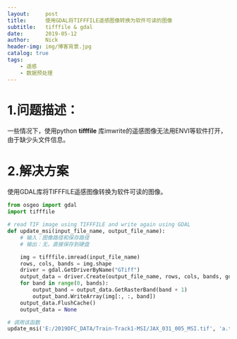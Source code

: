 ```yaml
---
layout:     post
title:      使用GDAL将TIFFFILE遥感图像转换为软件可读的图像
subtitle:   tifffile & gdal
date:       2019-05-12
author:     Nick
header-img: img/博客背景.jpg
catalog: true
tags:
    - 遥感
    - 数据预处理
---
```


#  1.问题描述：

一些情况下，使用python **tifffile** 库imwrite的遥感图像无法用ENVI等软件打开，由于缺少头文件信息。

# 2.解决方案

使用GDAL库将TIFFFILE遥感图像转换为软件可读的图像。

```python
from osgeo import gdal
import tifffile

# read TIF image using TIFFFILE and write again using GDAL
def update_msi(input_file_name, output_file_name):
    # 输入：图像路径和保存路径
    # 输出：无，直接保存到硬盘

    img = tifffile.imread(input_file_name)
    rows, cols, bands = img.shape
    driver = gdal.GetDriverByName("GTiff")
    output_data = driver.Create(output_file_name, rows, cols, bands, gdal.GDT_UInt16)
    for band in range(0, bands):
        output_band = output_data.GetRasterBand(band + 1)
        output_band.WriteArray(img[:, :, band])
    output_data.FlushCache()
    output_data = None

# 调用该函数
update_msi('E:/2019DFC_DATA/Train-Track1-MSI/JAX_031_005_MSI.tif', 'a.tif')
```

![点击并拖拽以移动](data:image/gif;base64,R0lGODlhAQABAPABAP///wAAACH5BAEKAAAALAAAAAABAAEAAAICRAEAOw==)

